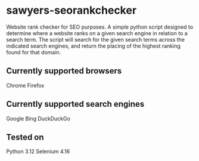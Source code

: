 # sawyers-seorankchecker
Website rank checker for SEO purposes.  A simple python script designed to determine where a website ranks on a given search engine in relation to a search term.  The script will search for the given search terms across the indicated search engines, and return the placing of the highest ranking found for that domain.

## Currently supported browsers
Chrome
Firefox

## Currently supported search engines
Google
Bing
DuckDuckGo

## Tested on
Python 3.12
Selenium 4.16
